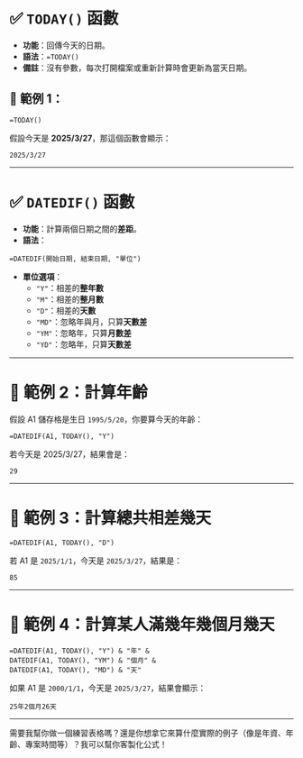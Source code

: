 # ✅ `TODAY()` 函數

- **功能**：回傳今天的日期。
- **語法**：`=TODAY()`
- **備註**：沒有參數，每次打開檔案或重新計算時會更新為當天日期。

## 📌 範例 1：
```excel
=TODAY()
```
假設今天是 **2025/3/27**，那這個函數會顯示：
```
2025/3/27
```

---

# ✅ `DATEDIF()` 函數

- **功能**：計算兩個日期之間的**差距**。
- **語法**：
```excel
=DATEDIF(開始日期, 結束日期, "單位")
```
- **單位選項**：
  - `"Y"`：相差的**整年數**
  - `"M"`：相差的**整月數**
  - `"D"`：相差的**天數**
  - `"MD"`：忽略年與月，只算**天數差**
  - `"YM"`：忽略年，只算**月數差**
  - `"YD"`：忽略年，只算**天數差**

---

# 📌 範例 2：計算年齡

假設 A1 儲存格是生日 `1995/5/20`，你要算今天的年齡：

```excel
=DATEDIF(A1, TODAY(), "Y")
```
若今天是 2025/3/27，結果會是：
```
29
```

---

# 📌 範例 3：計算總共相差幾天

```excel
=DATEDIF(A1, TODAY(), "D")
```
若 A1 是 `2025/1/1`，今天是 `2025/3/27`，結果是：
```
85
```

---

# 📌 範例 4：計算某人滿幾年幾個月幾天

```excel
=DATEDIF(A1, TODAY(), "Y") & "年" &
DATEDIF(A1, TODAY(), "YM") & "個月" &
DATEDIF(A1, TODAY(), "MD") & "天"
```

如果 A1 是 `2000/1/1`，今天是 `2025/3/27`，結果會顯示：
```
25年2個月26天
```

---

需要我幫你做一個練習表格嗎？還是你想拿它來算什麼實際的例子（像是年資、年齡、專案時間等）？我可以幫你客製化公式！